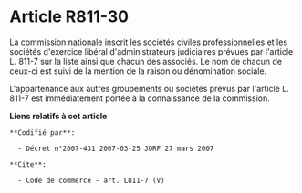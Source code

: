 # Article R811-30

La commission nationale inscrit les sociétés civiles professionnelles et les sociétés d'exercice libéral d'administrateurs
judiciaires prévues par l'article L. 811-7 sur la liste ainsi que chacun des associés. Le nom de chacun de ceux-ci est suivi
de la mention de la raison ou dénomination sociale. 

L'appartenance aux autres groupements ou sociétés prévus par l'article L. 811-7 est immédiatement portée à la connaissance de
la commission.

**Liens relatifs à cet article**

	**Codifié par**:

	  - Décret n°2007-431 2007-03-25 JORF 27 mars 2007

	**Cite**:

	  - Code de commerce - art. L811-7 (V)
